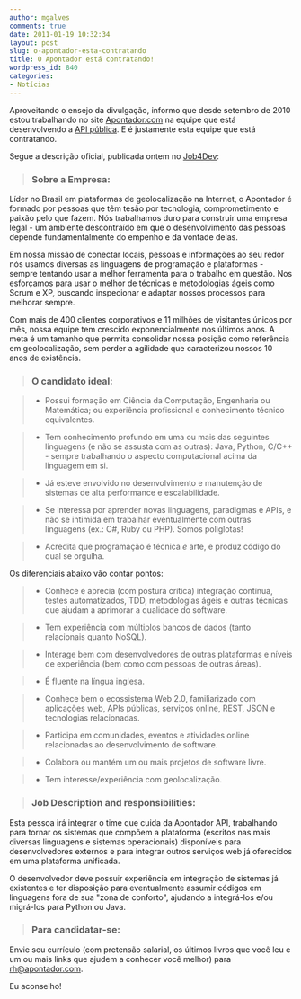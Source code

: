 ```yaml
---
author: mgalves
comments: true
date: 2011-01-19 10:32:34
layout: post
slug: o-apontador-esta-contratando
title: O Apontador está contratando!
wordpress_id: 840
categories:
- Notícias
---
```


Aproveitando o ensejo da divulgação, informo que desde setembro de 2010 estou trabalhando no site [Apontador.com](http://www.apontador.com.br) na equipe que está desenvolvendo a [API pública](http://api.apontador.com.br/pt). E é justamente esta equipe que está contratando.

Segue a descrição oficial, publicada ontem no [Job4Dev](http://job4dev.com.br/jobs/12289/apontador-desenvolvedor-de-software):





> 

> 
> ### Sobre a Empresa:
> 
> 
Líder no Brasil em plataformas de geolocalização na Internet, o  Apontador é formado por pessoas que têm tesão por tecnologia,  comprometimento e paixão pelo que fazem. Nós trabalhamos duro para  construir uma empresa legal - um ambiente descontraído em que o  desenvolvimento das pessoas depende fundamentalmente do empenho e da  vontade delas.

Em nossa missão de conectar locais, pessoas e informações ao seu  redor nós usamos diversas as linguagens de programação e plataformas -  sempre tentando usar a melhor ferramenta para o trabalho em questão. Nos  esforçamos para usar o melhor de técnicas e metodologias ágeis como  Scrum e XP, buscando inspecionar e adaptar nossos processos para  melhorar sempre.

Com mais de 400 clientes corporativos e 11 milhões de visitantes  únicos por mês, nossa equipe tem crescido exponencialmente nos últimos  anos. A meta é um tamanho que permita consolidar nossa posição como  referência em geolocalização, sem perder a agilidade que caracterizou  nossos 10 anos de existência.

> 
> ### O candidato ideal:
> 
> 

> 
> 
	
>   * Possui formação em Ciência da Computação, Engenharia ou Matemática;  ou experiência profissional e conhecimento técnico equivalentes.
> 
	
>   * Tem conhecimento profundo em uma ou mais das seguintes linguagens  (e não se assusta com as outras): Java, Python, C/C++ - sempre  trabalhando o aspecto computacional acima da linguagem em si.
> 
	
>   * Já esteve envolvido no desenvolvimento e manutenção de sistemas de alta performance e escalabilidade.
> 
	
>   * Se interessa por aprender novas linguagens, paradigmas e APIs, e  não se intimida em trabalhar eventualmente com outras linguagens (ex.:  C#, Ruby ou PHP). Somos poliglotas!
> 
	
>   * Acredita que programação é técnica _e_ arte, e produz código do qual se orgulha.
> 

Os diferenciais abaixo vão contar pontos:

	
>   * Conhece e aprecia (com postura crítica) integração contínua, testes  automatizados, TDD, metodologias ágeis e outras técnicas que ajudam a  aprimorar a qualidade do software.
> 
	
>   * Tem experiência com múltiplos bancos de dados (tanto relacionais quanto NoSQL).
> 
	
>   * Interage bem com desenvolvedores de outras plataformas e níveis de experiência (bem como com pessoas de outras áreas).
> 
	
>   * É fluente na língua inglesa.
> 
	
>   * Conhece bem o ecossistema Web 2.0, familiarizado com aplicações  web, APIs públicas, serviços online, REST, JSON e tecnologias  relacionadas.
> 
	
>   * Participa em comunidades, eventos e atividades online relacionadas ao desenvolvimento de software.
> 
	
>   * Colabora ou mantém um ou mais projetos de software livre.
> 
	
>   * Tem interesse/experiência com geolocalização.
> 


> 
> ### Job Description and responsibilities:
> 
> 
Esta pessoa irá integrar o time que cuida da Apontador API,  trabalhando para tornar os sistemas que compõem a plataforma (escritos  nas mais diversas linguagens e sistemas operacionais) disponíveis para  desenvolvedores externos e para integrar outros serviços web já  oferecidos em uma plataforma unificada.

O desenvolvedor deve possuir experiência em integração de sistemas já  existentes e ter disposição para eventualmente assumir códigos em  linguagens fora de sua "zona de conforto", ajudando a integrá-los e/ou  migrá-los para Python ou Java.

> 
> ### Para candidatar-se:
> 
> 
Envie seu currículo (com pretensão salarial, os últimos livros que  você leu e um ou mais links que ajudem a conhecer você melhor) para  rh@apontador.com.


Eu aconselho!


